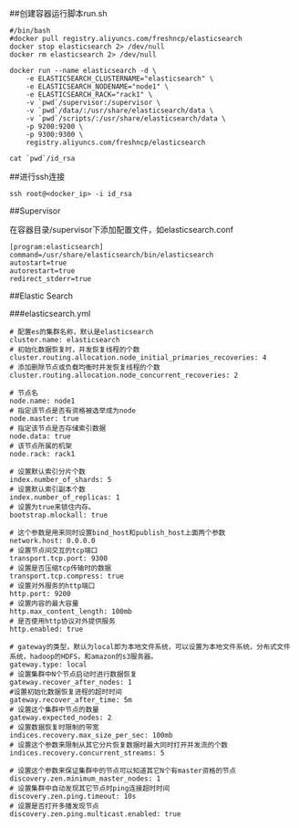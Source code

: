 ##创建容器运行脚本run.sh

    #/bin/bash
    #docker pull registry.aliyuncs.com/freshncp/elasticsearch
    docker stop elasticsearch 2> /dev/null
    docker rm elasticsearch 2> /dev/null

    docker run --name elasticsearch -d \
        -e ELASTICSEARCH_CLUSTERNAME="elasticsearch" \
        -e ELASTICSEARCH_NODENAME="node1" \
        -e ELASTICSEARCH_RACK="rack1" \
        -v `pwd`/supervisor:/supervisor \
        -v `pwd`/data/:/usr/share/elasticsearch/data \
        -v `pwd`/scripts/:/usr/share/elasticsearch/data \
        -p 9200:9200 \
        -p 9300:9300 \
        registry.aliyuncs.com/freshncp/elasticsearch

    cat `pwd`/id_rsa

##进行ssh连接

    ssh root@<docker_ip> -i id_rsa

##Supervisor

在容器目录/supervisor下添加配置文件，如elasticsearch.conf

    [program:elasticsearch]
    command=/usr/share/elasticsearch/bin/elasticsearch
    autostart=true
    autorestart=true
    redirect_stderr=true

##Elastic Search

###elasticsearch.yml

    # 配置es的集群名称，默认是elasticsearch
    cluster.name: elasticsearch
    # 初始化数据恢复时，并发恢复线程的个数
    cluster.routing.allocation.node_initial_primaries_recoveries: 4
    # 添加删除节点或负载均衡时并发恢复线程的个数
    cluster.routing.allocation.node_concurrent_recoveries: 2

    # 节点名
    node.name: node1
    # 指定该节点是否有资格被选举成为node
    node.master: true
    # 指定该节点是否存储索引数据
    node.data: true
    # 该节点所属的机架
    node.rack: rack1

    # 设置默认索引分片个数
    index.number_of_shards: 5
    # 设置默认索引副本个数
    index.number_of_replicas: 1
    # 设置为true来锁住内存。
    bootstrap.mlockall: true

    # 这个参数是用来同时设置bind_host和publish_host上面两个参数
    network.host: 0.0.0.0
    # 设置节点间交互的tcp端口
    transport.tcp.port: 9300
    # 设置是否压缩tcp传输时的数据
    transport.tcp.compress: true
    # 设置对外服务的http端口
    http.port: 9200
    # 设置内容的最大容量
    http.max_content_length: 100mb
    # 是否使用http协议对外提供服务
    http.enabled: true

    # gateway的类型，默认为local即为本地文件系统，可以设置为本地文件系统，分布式文件系统，hadoop的HDFS，和amazon的s3服务器。
    gateway.type: local
    # 设置集群中N个节点启动时进行数据恢复
    gateway.recover_after_nodes: 1
    #设置初始化数据恢复进程的超时时间
    gateway.recover_after_time: 5m
    # 设置这个集群中节点的数量
    gateway.expected_nodes: 2
    # 设置数据恢复时限制的带宽
    indices.recovery.max_size_per_sec: 100mb
    # 设置这个参数来限制从其它分片恢复数据时最大同时打开并发流的个数
    indices.recovery.concurrent_streams: 5

    # 设置这个参数来保证集群中的节点可以知道其它N个有master资格的节点
    discovery.zen.minimum_master_nodes: 1
    # 设置集群中自动发现其它节点时ping连接超时时间
    discovery.zen.ping.timeout: 10s
    # 设置是否打开多播发现节点
    discovery.zen.ping.multicast.enabled: true